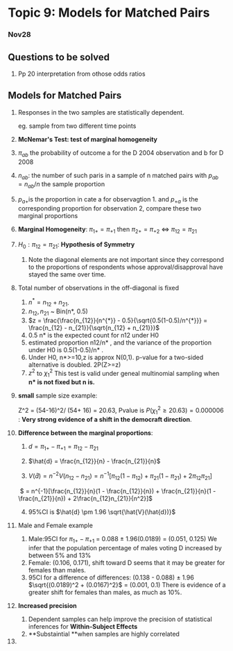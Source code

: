 # Topic 9: Models for Matched Pairs

### Nov28

## Questions to be solved

1. Pp 20 interpretation from othose odds ratios

## Models for Matched Pairs

1. Responses in the two samples are statistically dependent.

   eg. sample from two different time points

2. **McNemar's Test: test of marginal homogeneity**

3. $\pi_{ab}$ the probability of outcome a for the D 2004 observation and b for D 2008

4. $n_{ab}$: the number of such paris in a sample of n matched pairs with $p_{ab} = n_{ab}/n$ the sample proportion

5. $p_{a+}$is the proportion in cate a for observagtion 1. and $p_{+a}$ is the corresponding proportion for observation 2, compare these two marginal proportions 

6. **Marginal Homogeneity**: $\pi_{1+} = \pi_{+1}$ then $\pi_{2+} = \pi_{+2}$ <=> $\pi_{12} = \pi_{21}$

7. $H_0: \pi_{12} = \pi_{21}$: **Hypothesis of Symmetry**

   1. Note the diagonal elements are not important since they correspond to the proportions of respondents whose approval/disapproval have stayed the same over time.

8. Total number of observations in the off-diagonal is fixed

   1. $n^{*} = n_{12} + n_{21}$.
   2. $n_{12}, n_{21}$ ~ Bin(n*, 0.5)
   3. $z = \frac{\frac{n_{12}}{n^{*}} - 0.5}{\sqrt{0.5(1-0.5)/n^{*}}} = \frac{n_{12} - n_{21}}{\sqrt{n_{12} + n_{21}}}$ 
   4. 0.5 n* is the expected count for n12 under H0
   5. estimated proportion n12/n* , and the variance of the proportion under H0 is  0.5(1-0.5)/n* .
   6. Under H0, n*>=10,z is approx N(0,1). p-value for a two-sided alternative is doubled. 2P(Z>=z)
   7. $z^2$ to $\chi_1^2$ This test is valid under geneal multinomial sampling when **n\* is not fixed but n is.**

9. **small** sample size example:

   Z^2 = (54-16)^2/ (54+ 16) = 20.63, Pvalue is  $P(\chi_1^2 \geq 20.63 ) = 0.000006$ : **Very strong evidence of a shift in the democraft direction**.

10. **Difference between the marginal proportions**: 

    1. $d = \pi_{1+} - \pi_{+1} = \pi_{12} - \pi_{21}$

    2. $\hat{d} = \frac{n_{12}}{n} - \frac{n_{21}}{n}$

    3. $V(\hat{d}) = n^{-2}V(n_{12}-n_{21}) = n^{-1}[\pi_{12}(1-\pi_{12}) + \pi_{21}(1-\pi_{21}) + 2\pi_{12}\pi_{21}]$

    ​           $ = n^{-1}[\frac{n_{12}}{n}(1 - \frac{n_{12}}{n}) + \frac{n_{21}}{n}(1 - \frac{n_{21}}{n}) + 2\frac{n_{12}n_{21}}{n^2}]$

    4. 95%CI is $\hat{d} \pm 1.96 \sqrt{\hat{V}(\hat{d})}$

11. Male and Female example
    1. Male:95CI for $\pi_{1+} - \pi_{+1}$ = 0.088 $\pm$ 1.96(0.0189) = (0.051, 0.125) We infer that the population percentage of males voting D increased by between 5% and 13%
    2. Female: (0.106, 0.171), shift toward D seems that it may be greater for females than males.
    3. 95CI for a difference of differences: (0.138 - 0.088) $\pm$ 1.96 $\sqrt{(0.0189)^2 + (0.0167)^2}$ = (0.001, 0.1) There is evidence of a greater shift for females than males, as much as 10%.
12. **Increased precision**
    1. Dependent samples can help improve the precision of statistical inferences for **Within-Subject Effects**
    2. **Substaintial **when samples are highly correlated
13. 









